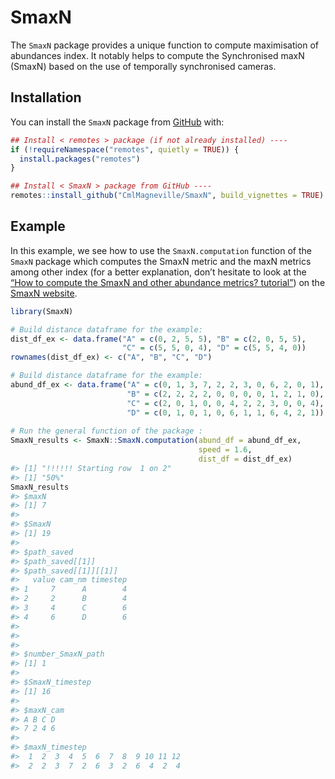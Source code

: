 
<!-- README.md is generated from README.Rmd. Please edit that file -->

# SmaxN

The `SmaxN` package provides a unique function to compute maximisation
of abundances index. It notably helps to compute the Synchronised maxN
(SmaxN) based on the use of temporally synchronised cameras.

## Installation

You can install the `SmaxN` package from [GitHub](https://github.com/)
with:

``` r
## Install < remotes > package (if not already installed) ----
if (!requireNamespace("remotes", quietly = TRUE)) {
  install.packages("remotes")
}

## Install < SmaxN > package from GitHub ----
remotes::install_github("CmlMagneville/SmaxN", build_vignettes = TRUE)
```

## Example

In this example, we see how to use the `SmaxN.computation` function of
the `SmaxN` package which computes the SmaxN metric and the maxN metrics
among other index (for a better explanation, don’t hesitate to look at
the [“How to compute the SmaxN and other abundance metrics?
tutorial”]()) on the [SmaxN website]().

``` r
library(SmaxN)

# Build distance dataframe for the example:
dist_df_ex <- data.frame("A" = c(0, 2, 5, 5), "B" = c(2, 0, 5, 5), 
                         "C" = c(5, 5, 0, 4), "D" = c(5, 5, 4, 0))
rownames(dist_df_ex) <- c("A", "B", "C", "D")

# Build distance dataframe for the example:
abund_df_ex <- data.frame("A" = c(0, 1, 3, 7, 2, 2, 3, 0, 6, 2, 0, 1), 
                          "B" = c(2, 2, 2, 2, 0, 0, 0, 0, 1, 2, 1, 0), 
                          "C" = c(2, 0, 1, 0, 0, 4, 2, 2, 3, 0, 0, 4), 
                          "D" = c(0, 1, 0, 1, 0, 6, 1, 1, 6, 4, 2, 1))
 
# Run the general function of the package :
SmaxN_results <- SmaxN::SmaxN.computation(abund_df = abund_df_ex, 
                                          speed = 1.6, 
                                          dist_df = dist_df_ex)
#> [1] "!!!!!! Starting row  1 on 2"
#> [1] "50%"
SmaxN_results
#> $maxN
#> [1] 7
#> 
#> $SmaxN
#> [1] 19
#> 
#> $path_saved
#> $path_saved[[1]]
#> $path_saved[[1]][[1]]
#>   value cam_nm timestep
#> 1     7      A        4
#> 2     2      B        4
#> 3     4      C        6
#> 4     6      D        6
#> 
#> 
#> 
#> $number_SmaxN_path
#> [1] 1
#> 
#> $SmaxN_timestep
#> [1] 16
#> 
#> $maxN_cam
#> A B C D 
#> 7 2 4 6 
#> 
#> $maxN_timestep
#>  1  2  3  4  5  6  7  8  9 10 11 12 
#>  2  2  3  7  2  6  3  2  6  4  2  4
```
